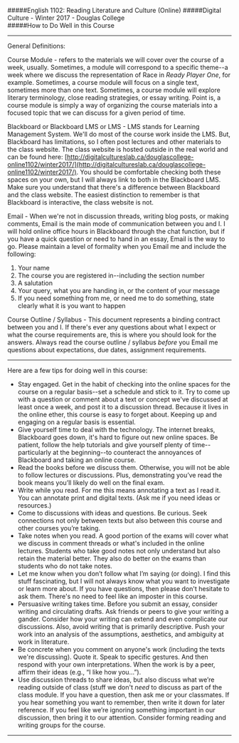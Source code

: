#####English 1102: Reading Literature and Culture (Online) 
#####Digital Culture - Winter 2017 - Douglas College  
#####How to Do Well in this Course  

----

General Definitions:

Course Module - refers to the materials we will cover over the course of a week, usually. Sometimes, a module will correspond to a specific theme--a week where we discuss the representation of Race in *Ready Player One*, for example. Sometimes, a course module will focus on a single text, sometimes more than one text. Sometimes, a course module will explore literary terminology, close reading strategies, or essay writing. Point is, a course module is simply a way of organizing the course materials into a focused topic that we can discuss for a given period of time. 

Blackboard or Blackboard LMS or LMS - LMS stands for Learning Management System. We'll do most of the course work inside the LMS. But, Blackboard has limitations, so I often post lectures and other materials to the class website. The class website is hosted outside in the real world and can be found here: [http://digitalcultureslab.ca/douglascollege-online1102/winter2017/](http://digitalcultureslab.ca/douglascollege-online1102/winter2017/). You should be comfortable checking both these spaces on your own, but I will always link to both in the Blackboard LMS. Make sure you understand that there's a difference between Blackboard and the class website. The easiest distinction to remember is that Blackboard is interactive, the class website is not.  

Email - When we're not in discussion threads, writing blog posts, or making comments, Email is the main mode of communication between you and I. I will hold online office hours in Blackboard through the chat function, but if you have a quick question or need to hand in an essay, Email is the way to go. Please maintain a level of formality when you Email me and include the following: 

1. Your name
2. The course you are registered in--including the section number
3. A salutation 
4. Your query, what you are handing in, or the content of your message
5. If you need something from me, or need me to do something, state clearly what it is you want to happen

Course Outline / Syllabus - This document represents a binding contract between you and I. If there's ever any questions about what I expect or what the course requirements are, this is where you should look for the answers. Always read the course outline / syllabus *before* you Email me questions about expectations, due dates, assignment requirements. 

----

Here are a few tips for doing well in this course: 

- Stay engaged. Get in the habit of checking into the online spaces for the course on a regular basis--set a schedule and stick to it. Try to come up with a question or comment about a text or concept we've discussed at least once a week, and post it to a discussion thread. Because it lives in the online ether, this course is easy to forget about. Keeping up and engaging on a regular basis is essential.
- Give yourself time to deal with the technology. The internet breaks, Blackboard goes down, it's hard to figure out new online spaces. Be patient, follow the help tutorials and give yourself plenty of time--particularly at the beginning--to counteract the annoyances of Blackboard and taking an online course. 
- Read the books before we discuss them. Otherwise, you will not be able to follow lectures or discussions. Plus, demonstrating you’ve read the book means you’ll likely do well on the final exam.
- Write while you read. For me this means annotating a text as I read it. You can annotate print and digital texts. (Ask me if you need ideas or resources.)
- Come to discussions with ideas and questions. Be curious. Seek connections not only between texts but also between this course and other courses you’re taking.
- Take notes when you read. A good portion of the exams will cover what we discuss in comment threads or what's included in the online lectures. Students who take good notes not only understand but also retain the material better. They also do better on the exams than students who do not take notes.
- Let me know when you don’t follow what I’m saying (or doing). I find this stuff fascinating, but I will not always know what you want to investigate or learn more about. If you have questions, then please don't hesitate to ask them. There's no need to feel like an imposter in this course.
- Persuasive writing takes time. Before you submit an essay, consider writing and circulating drafts. Ask friends or peers to give your writing a gander. Consider how your writing can extend and even complicate our discussions. Also, avoid writing that is primarily descriptive. Push your work into an analysis of the assumptions, aesthetics, and ambiguity at work in literature.
- Be concrete when you comment on anyone's work (including the texts we're discussing). Quote it. Speak to specific gestures. And then respond with your own interpretations. When the work is by a peer, affirm their ideas (e.g., “I like how you…”).
- Use discussion threads to share ideas, but also discuss what we’re reading outside of class (stuff we don't *need* to discuss as part of the class module. If you have a question, then ask me or your classmates. If you hear something you want to remember, then write it down for later reference. If you feel like we’re ignoring something important in our discussion, then bring it to our attention. Consider forming reading and writing groups for the course.

---